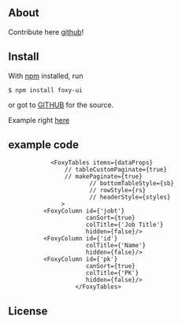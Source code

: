 
## About

Contribute here [github](https://github.com/ryan-WORK/Foxy-DataDriven-UX)!

## Install

With [npm](https://npmjs.org/) installed, run

```
$ npm install foxy-ui
```

or got to [GITHUB](https://github.com/ryan-WORK/Foxy-DataDriven-UX) for the source.

Example right [here](https://ryan-work.github.io/Foxy-React-UI/)

## example code 

                <FoxyTables items={dataProps}
                    // tableCustomPaginate={true}
                    // makePaginate={true}
                           // bottomTableStyle={sb}
                           // rowStyle={rs}
                           // headerStyle={styles}
                   >
              <FoxyColumn id={'jobt'}
                          canSort={true}
                          colTitle={'Job Title'}
                          hidden={false}/>
              <FoxyColumn id={'id'}
                          colTitle={'Name'}
                          hidden={false}/>
              <FoxyColumn id={'pk'}
                          canSort={true}
                          colTitle={'PK'}
                          hidden={false}/>
                       </FoxyTables>   



## License

